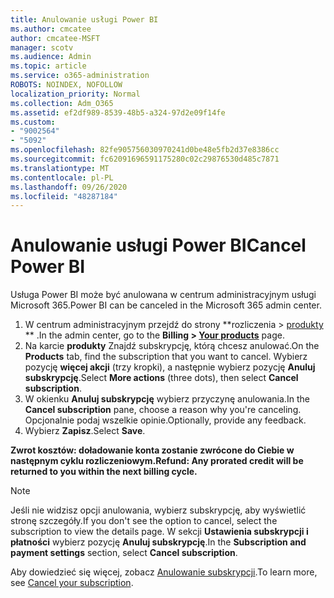 ```yaml
---
title: Anulowanie usługi Power BI
ms.author: cmcatee
author: cmcatee-MSFT
manager: scotv
ms.audience: Admin
ms.topic: article
ms.service: o365-administration
ROBOTS: NOINDEX, NOFOLLOW
localization_priority: Normal
ms.collection: Adm_O365
ms.assetid: ef2df989-8539-48b5-a324-97d2e09f14fe
ms.custom:
- "9002564"
- "5092"
ms.openlocfilehash: 82fe905756030970241d0be48e5fb2d37e8386cc
ms.sourcegitcommit: fc62091696591175280c02c29876530d485c7871
ms.translationtype: MT
ms.contentlocale: pl-PL
ms.lasthandoff: 09/26/2020
ms.locfileid: "48287184"
---
```

# <a name="cancel-power-bi"></a><span data-ttu-id="ac89f-102">Anulowanie usługi Power BI</span><span class="sxs-lookup"><span data-stu-id="ac89f-102">Cancel Power BI</span></span>

<span data-ttu-id="ac89f-103">Usługa Power BI może być anulowana w centrum administracyjnym usługi Microsoft 365.</span><span class="sxs-lookup"><span data-stu-id="ac89f-103">Power BI can be canceled in the Microsoft 365 admin center.</span></span>

1. <span data-ttu-id="ac89f-104">W centrum administracyjnym przejdź do strony \*\*rozliczenia > [produkty](https://go.microsoft.com/fwlink/p/?linkid=842054) \*\* .</span><span class="sxs-lookup"><span data-stu-id="ac89f-104">In the admin center, go to the **Billing > [Your products](https://go.microsoft.com/fwlink/p/?linkid=842054)** page.</span></span>
2. <span data-ttu-id="ac89f-105">Na karcie **produkty** Znajdź subskrypcję, którą chcesz anulować.</span><span class="sxs-lookup"><span data-stu-id="ac89f-105">On the **Products** tab, find the subscription that you want to cancel.</span></span> <span data-ttu-id="ac89f-106">Wybierz pozycję **więcej akcji** (trzy kropki), a następnie wybierz pozycję **Anuluj subskrypcję**.</span><span class="sxs-lookup"><span data-stu-id="ac89f-106">Select **More actions** (three dots), then select **Cancel subscription**.</span></span>
3. <span data-ttu-id="ac89f-107">W okienku **Anuluj subskrypcję** wybierz przyczynę anulowania.</span><span class="sxs-lookup"><span data-stu-id="ac89f-107">In the **Cancel subscription** pane, choose a reason why you're canceling.</span></span> <span data-ttu-id="ac89f-108">Opcjonalnie podaj wszelkie opinie.</span><span class="sxs-lookup"><span data-stu-id="ac89f-108">Optionally, provide any feedback.</span></span>
4. <span data-ttu-id="ac89f-109">Wybierz **Zapisz**.</span><span class="sxs-lookup"><span data-stu-id="ac89f-109">Select **Save**.</span></span>

<span data-ttu-id="ac89f-110">**Zwrot kosztów: doładowanie konta zostanie zwrócone do Ciebie w następnym cyklu rozliczeniowym.**</span><span class="sxs-lookup"><span data-stu-id="ac89f-110">**Refund: Any prorated credit will be returned to you within the next billing cycle.**</span></span>

> [!NOTE]
> <span data-ttu-id="ac89f-111">Jeśli nie widzisz opcji anulowania, wybierz subskrypcję, aby wyświetlić stronę szczegóły.</span><span class="sxs-lookup"><span data-stu-id="ac89f-111">If you don't see the option to cancel, select the subscription to view the details page.</span></span> <span data-ttu-id="ac89f-112">W sekcji **Ustawienia subskrypcji i płatności** wybierz pozycję **Anuluj subskrypcję**.</span><span class="sxs-lookup"><span data-stu-id="ac89f-112">In the **Subscription and payment settings** section, select **Cancel subscription**.</span></span>

<span data-ttu-id="ac89f-113">Aby dowiedzieć się więcej, zobacz [Anulowanie subskrypcji](https://docs.microsoft.com/microsoft-365/commerce/subscriptions/cancel-your-subscription).</span><span class="sxs-lookup"><span data-stu-id="ac89f-113">To learn more, see [Cancel your subscription](https://docs.microsoft.com/microsoft-365/commerce/subscriptions/cancel-your-subscription).</span></span>